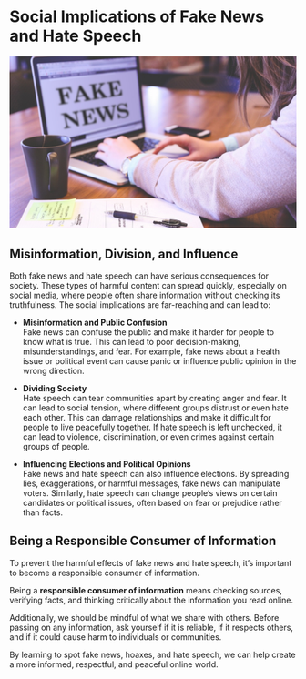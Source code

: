 # Social Implications of Fake News and Hate Speech

<img src="images/fakenews_society.jpg" class="header">

## Misinformation, Division, and Influence

Both fake news and hate speech can have serious consequences for society. These types of harmful content can spread quickly, especially on social media, where people often share information without checking its truthfulness. The social implications are far-reaching and can lead to:

- **Misinformation and Public Confusion**  
   Fake news can confuse the public and make it harder for people to know what is true. This can lead to poor decision-making, misunderstandings, and fear. For example, fake news about a health issue or political event can cause panic or influence public opinion in the wrong direction.

- **Dividing Society**  
   Hate speech can tear communities apart by creating anger and fear. It can lead to social tension, where different groups distrust or even hate each other. This can damage relationships and make it difficult for people to live peacefully together. If hate speech is left unchecked, it can lead to violence, discrimination, or even crimes against certain groups of people.

- **Influencing Elections and Political Opinions**  
   Fake news and hate speech can also influence elections. By spreading lies, exaggerations, or harmful messages, fake news can manipulate voters. Similarly, hate speech can change people’s views on certain candidates or political issues, often based on fear or prejudice rather than facts.

## Being a Responsible Consumer of Information

To prevent the harmful effects of fake news and hate speech, it’s important to become a responsible consumer of information.

<div class="note">
Being a <b>responsible consumer of information</b> means checking sources, verifying facts, and thinking critically about the information you read online.
</div>

Additionally, we should be mindful of what we share with others. Before passing on any information, ask yourself if it is reliable, if it respects others, and if it could cause harm to individuals or communities.

By learning to spot fake news, hoaxes, and hate speech, we can help create a more informed, respectful, and peaceful online world.